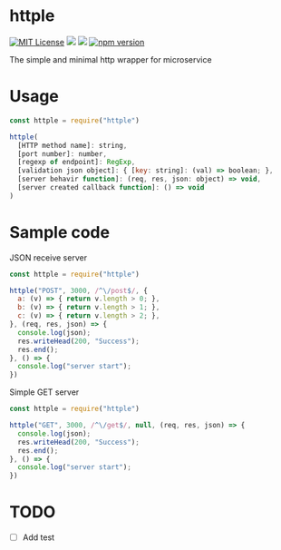 # httple

[![MIT License](http://img.shields.io/badge/license-MIT-blue.svg?style=flat)](LICENSE) <a href="https://codeclimate.com/github/redshoga/httple/maintainability"><img src="https://api.codeclimate.com/v1/badges/9df1eca3daebbda4daa8/maintainability" /></a> <a href="https://codeclimate.com/github/redshoga/httple/test_coverage"><img src="https://api.codeclimate.com/v1/badges/9df1eca3daebbda4daa8/test_coverage" /></a> [![npm version](https://badge.fury.io/js/httple.svg)](https://badge.fury.io/js/httple)

The simple and minimal http wrapper for microservice

# Usage

```javascript
const httple = require("httple")

httple(
  [HTTP method name]: string,
  [port number]: number,
  [regexp of endpoint]: RegExp,
  [validation json object]: { [key: string]: (val) => boolean; },
  [server behavir function]: (req, res, json: object) => void,
  [server created callback function]: () => void
)
```

# Sample code

JSON receive server

```javascript
const httple = require("httple")

httple("POST", 3000, /^\/post$/, {
  a: (v) => { return v.length > 0; },
  b: (v) => { return v.length > 1; },
  c: (v) => { return v.length > 2; },
}, (req, res, json) => {
  console.log(json);
  res.writeHead(200, "Success");
  res.end();
}, () => {
  console.log("server start");
})
```

Simple GET server

```javascript
const httple = require("httple")

httple("GET", 3000, /^\/get$/, null, (req, res, json) => {
  console.log(json);
  res.writeHead(200, "Success");
  res.end();
}, () => {
  console.log("server start");
})
```

# TODO

- [ ] Add test
